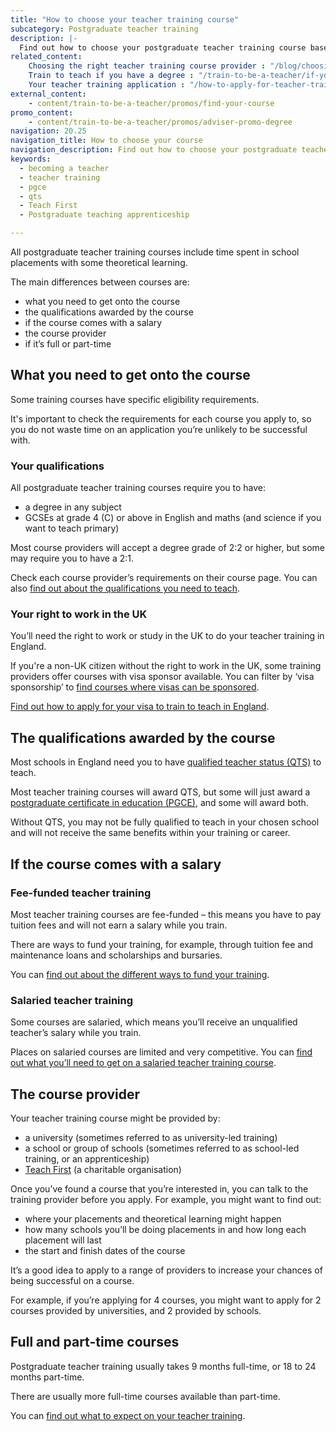 ```yaml
---
title: "How to choose your teacher training course"
subcategory: Postgraduate teacher training
description: |-
  Find out how to choose your postgraduate teacher training course based on your eligibility, the qualifications you could get, and the course provider.
related_content:
    Choosing the right teacher training course provider : "/blog/choosing-the-right-teacher-training-course-provider" 
    Train to teach if you have a degree : "/train-to-be-a-teacher/if-you-have-a-degree"
    Your teacher training application : "/how-to-apply-for-teacher-training/teacher-training-application"
external_content:
    - content/train-to-be-a-teacher/promos/find-your-course
promo_content:
    - content/train-to-be-a-teacher/promos/adviser-promo-degree
navigation: 20.25
navigation_title: How to choose your course
navigation_description: Find out how to choose your postgraduate teacher training course.
keywords:
  - becoming a teacher
  - teacher training
  - pgce
  - qts
  - Teach First
  - Postgraduate teaching apprenticeship

---
```


All postgraduate teacher training courses include time spent in school placements with some theoretical learning. 

The main differences between courses are: 

* what you need to get onto the course
* the qualifications awarded by the course
* if the course comes with a salary 
* the course provider 
* if it’s full or part-time 

## What you need to get onto the course

Some training courses have specific eligibility requirements. 

It's important to check the requirements for each course you apply to, so you do not waste time on an application you’re unlikely to be successful with. 

### Your qualifications 

All postgraduate teacher training courses require you to have: 

* a degree in any subject 
* GCSEs at grade 4 (C) or above in English and maths (and science if you want to teach primary) 

Most course providers will accept a degree grade of 2:2 or higher, but some may require you to have a 2:1. 

Check each course provider’s requirements on their course page. You can also [find out about the qualifications you need to teach](/is-teaching-right-for-me/qualifications-you-need-to-teach). 

### Your right to work in the UK 

You’ll need the right to work or study in the UK to do your teacher training in England. 

If you're a non-UK citizen without the right to work in the UK, some training providers offer courses with visa sponsor available. You can filter by ‘visa sponsorship’ to [find courses where visas can be sponsored](https://www.find-postgraduate-teacher-training.service.gov.uk/).   

[Find out how to apply for your visa to train to teach in England](/non-uk-teachers/visas-for-non-uk-trainees).

## The qualifications awarded by the course

Most schools in England need you to have [qualified teacher status (QTS)](/what-is-qts) to teach. 

Most teacher training courses will award QTS, but some will just award a [postgraduate certificate in education (PGCE)](/what-is-a-pgce), and some will award both. 

Without QTS, you may not be fully qualified to teach in your chosen school and will not receive the same benefits within your training or career.

## If the course comes with a salary

### Fee-funded teacher training

Most teacher training courses are fee-funded – this means you have to pay tuition fees and will not earn a salary while you train. 

There are ways to fund your training, for example, through tuition fee and maintenance loans and scholarships and bursaries. 

You can [find out about the different ways to fund your training](/funding-and-support).

### Salaried teacher training

Some courses are salaried, which means you’ll receive an unqualified teacher’s salary while you train. 

Places on salaried courses are limited and very competitive. You can [find out what you’ll need to get on a salaried teacher training course](/funding-and-support/salaried-teacher-training). 

## The course provider 

Your teacher training course might be provided by: 

* a university (sometimes referred to as university-led training) 
* a school or group of schools (sometimes referred to as school-led training, or an apprenticeship) 
* [Teach First](https://www.teachfirst.org.uk/) (a charitable organisation)  

Once you’ve found a course that you’re interested in, you can talk to the training provider before you apply. For example, you might want to find out: 

* where your placements and theoretical learning might happen
* how many schools you’ll be doing placements in and how long each placement will last 
* the start and finish dates of the course 

It’s a good idea to apply to a range of providers to increase your chances of being successful on a course. 

For example, if you’re applying for 4 courses, you might want to apply for 2 courses provided by universities, and 2 provided by schools.

## Full and part-time courses 

Postgraduate teacher training usually takes 9 months full-time, or 18 to 24 months part-time.

There are usually more full-time courses available than part-time.

You can [find out what to expect on your teacher training](/train-to-be-a-teacher/initial-teacher-training).

